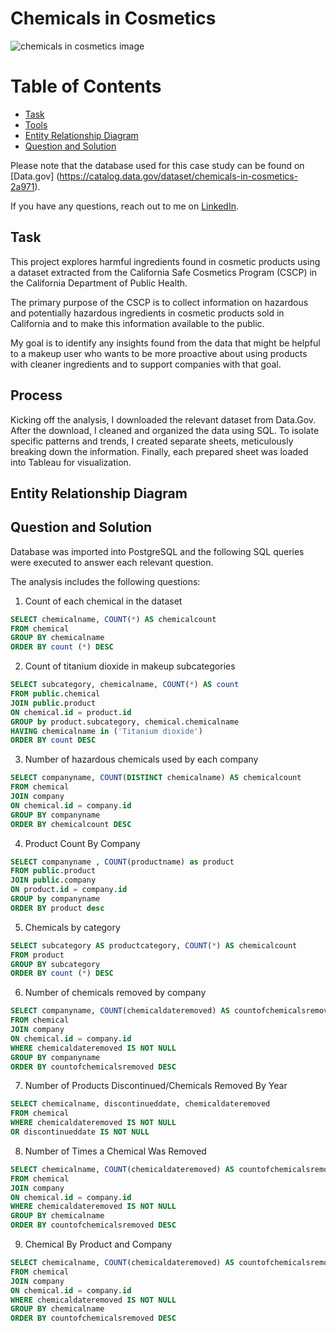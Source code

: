 # Chemicals in Cosmetics

![chemicals in cosmetics image](../assets/chemicalsincosmetics.png)

# Table of Contents 
- [Task](#task)
- [Tools](#tools)
- [Entity Relationship Diagram](#entity-relationship-diagram)
- [Question and Solution](#question-and-solution)

Please note that the database used for this case study can be found on [Data.gov] (https://catalog.data.gov/dataset/chemicals-in-cosmetics-2a971).

If you have any questions, reach out to me on [LinkedIn](https://www.linkedin.com/in/judithpmorgan/).

## Task
This project explores harmful ingredients found in cosmetic products using a dataset extracted from the California Safe Cosmetics Program (CSCP) in the California Department of Public Health.

The primary purpose of the CSCP is to collect information on hazardous and potentially hazardous ingredients in cosmetic products sold in California and to make this information available to the public.

My goal is to identify any insights found from the data that might be helpful to a makeup user who wants to be more proactive about using products with cleaner ingredients and to support companies with that goal.


## Process

Kicking off the analysis, I downloaded the relevant dataset from Data.Gov. After the download, I cleaned and organized the data using SQL. To isolate specific patterns and trends, I created separate sheets, meticulously breaking down the information. Finally, each prepared sheet was loaded into Tableau for visualization.

## Entity Relationship Diagram
## Question and Solution

Database was imported into PostgreSQL and the following SQL queries were executed to answer each relevant question.

The analysis includes the following questions:

1) Count of each chemical in the dataset
   
````sql
SELECT chemicalname, COUNT(*) AS chemicalcount
FROM chemical
GROUP BY chemicalname
ORDER BY count (*) DESC 
````

2) Count of titanium dioxide in makeup subcategories
   
````sql
SELECT subcategory, chemicalname, COUNT(*) AS count
FROM public.chemical
JOIN public.product
ON chemical.id = product.id
GROUP by product.subcategory, chemical.chemicalname
HAVING chemicalname in ('Titanium dioxide')
ORDER BY count DESC
```` 


3) Number of hazardous chemicals used by each company

````sql
SELECT companyname, COUNT(DISTINCT chemicalname) AS chemicalcount
FROM chemical
JOIN company
ON chemical.id = company.id
GROUP BY companyname
ORDER BY chemicalcount DESC
````


4) Product Count By Company 

````sql
SELECT companyname , COUNT(productname) as product 
FROM public.product
JOIN public.company
ON product.id = company.id
GROUP by companyname
ORDER BY product desc
````




5) Chemicals by category

````sql
SELECT subcategory AS productcategory, COUNT(*) AS chemicalcount
FROM product
GROUP BY subcategory
ORDER BY count (*) DESC
```` 

6) Number of chemicals removed by company

````sql
SELECT companyname, COUNT(chemicaldateremoved) AS countofchemicalsremoved
FROM chemical
JOIN company
ON chemical.id = company.id
WHERE chemicaldateremoved IS NOT NULL
GROUP BY companyname
ORDER BY countofchemicalsremoved DESC 
````

7) Number of Products Discontinued/Chemicals Removed By Year
   
````sql
SELECT chemicalname, discontinueddate, chemicaldateremoved 
FROM chemical
WHERE chemicaldateremoved IS NOT NULL
OR discontinueddate IS NOT NULL
````

8) Number of Times a Chemical Was Removed
   
````sql
SELECT chemicalname, COUNT(chemicaldateremoved) AS countofchemicalsremoved
FROM chemical
JOIN company
ON chemical.id = company.id
WHERE chemicaldateremoved IS NOT NULL
GROUP BY chemicalname
ORDER BY countofchemicalsremoved DESC
````

9) Chemical By Product and Company
   
````sql
SELECT chemicalname, COUNT(chemicaldateremoved) AS countofchemicalsremoved
FROM chemical
JOIN company
ON chemical.id = company.id
WHERE chemicaldateremoved IS NOT NULL
GROUP BY chemicalname
ORDER BY countofchemicalsremoved DESC
````


